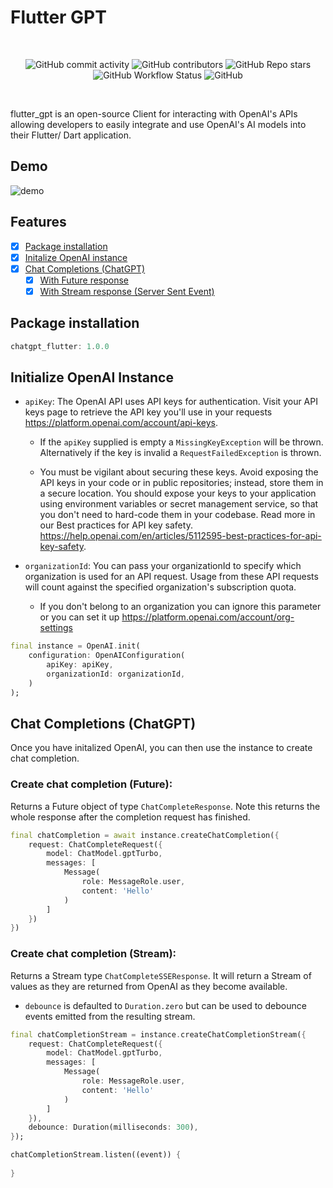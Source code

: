 <!--
This README describes the package. If you publish this package to pub.dev,
this README's contents appear on the landing page for your package.

For information about how to write a good package README, see the guide for
[writing package pages](https://dart.dev/guides/libraries/writing-package-pages).

For general information about developing packages, see the Dart guide for
[creating packages](https://dart.dev/guides/libraries/create-library-packages)
and the Flutter guide for
[developing packages and plugins](https://flutter.dev/developing-packages).
-->

Flutter GPT
==
<br>
<p align="center">
<img alt="GitHub commit activity" src="https://img.shields.io/github/commit-activity/m/HarryJackson96/flutter_gpt">
<img alt="GitHub contributors" src="https://img.shields.io/github/contributors/HarryJackson96/flutter_gpt">
<img alt="GitHub Repo stars" src="https://img.shields.io/github/stars/HarryJackson96/flutter_gpt?style=social">
<img alt="GitHub Workflow Status" src="https://img.shields.io/github/actions/workflow/status/HarryJackson96/flutter_gpt/dart.yml?label=tests">
<img alt="GitHub" src="https://img.shields.io/github/license/HarryJackson96/flutter_gpt">
</p>
</br>

flutter_gpt is an open-source Client for interacting with OpenAI's APIs allowing developers to easily integrate and use OpenAI's AI models into their Flutter/ Dart application.

## Demo
![demo](https://user-images.githubusercontent.com/120326747/234274461-10ec461b-7c1d-4201-ae07-7da40856a764.gif)

## Features

 - [x] [Package installation](#package-installation)
 - [x] [Initalize OpenAI instance](#initialize-openai-instance)
 - [x] [Chat Completions (ChatGPT)](#chat-completions-chatgpt)
    - [x] [With Future response](#create-chat-completion)
    - [x] [With Stream response (Server Sent Event)](#create-chat-completion-stream)

## Package installation
```dart
chatgpt_flutter: 1.0.0
```

## Initialize OpenAI Instance
- `apiKey`: The OpenAI API uses API keys for authentication. Visit your API keys page to retrieve the API key you'll use in your requests https://platform.openai.com/account/api-keys.
    - If the `apiKey` supplied is empty a `MissingKeyException` will be thrown. Alternatively if the key is invalid a `RequestFailedException` is thrown.
    
    - You must be vigilant about securing these keys. Avoid exposing the API keys in your code or in public repositories; instead, store them in a secure location. You should expose your keys to your application using environment variables or secret management service, so that you don't need to hard-code them in your codebase. Read more in our Best practices for API key safety. https://help.openai.com/en/articles/5112595-best-practices-for-api-key-safety.
   
- `organizationId`: You can pass your organizationId to specify which organization is used for an API request. Usage from these API requests will count against the specified organization's subscription quota.
    - If you don't belong to an organization you can ignore this parameter or you can set it up https://platform.openai.com/account/org-settings
```dart
final instance = OpenAI.init(
    configuration: OpenAIConfiguration(
        apiKey: apiKey,
        organizationId: organizationId,
    )
);
```
## Chat Completions (ChatGPT)

Once you have initalized OpenAI, you can then use the instance to create chat completion.

### Create chat completion (Future):
Returns a Future object of type `ChatCompleteResponse`. Note this returns the whole response after the completion request
has finished.
```dart
final chatCompletion = await instance.createChatCompletion({
    request: ChatCompleteRequest({
        model: ChatModel.gptTurbo,
        messages: [
            Message(
                role: MessageRole.user,
                content: 'Hello'
            )
        ]
    })
})
```

### Create chat completion (Stream):
Returns a Stream type `ChatCompleteSSEResponse`. It will return a Stream of values as they are returned from OpenAI as they become available. 

- `debounce` is defaulted to `Duration.zero` but can be used to debounce events emitted from the resulting stream.
```dart
final chatCompletionStream = instance.createChatCompletionStream({
    request: ChatCompleteRequest({
        model: ChatModel.gptTurbo,
        messages: [
            Message(
                role: MessageRole.user,
                content: 'Hello'
            )
        ]
    }),
    debounce: Duration(milliseconds: 300),
});

chatCompletionStream.listen((event)) {
    
}
```

